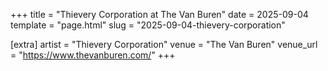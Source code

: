 +++
title = "Thievery Corporation at The Van Buren"
date = 2025-09-04
template = "page.html"
slug = "2025-09-04-thievery-corporation"

[extra]
artist = "Thievery Corporation"
venue = "The Van Buren"
venue_url = "https://www.thevanburen.com/"
+++
